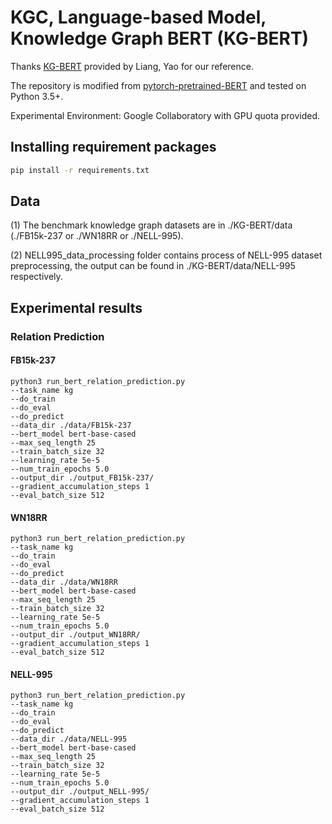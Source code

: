 # KGC, Language-based Model, Knowledge Graph BERT (KG-BERT)

Thanks [KG-BERT](https://github.com/yao8839836/kg-bert) provided by Liang, Yao for our reference.

The repository is modified from [pytorch-pretrained-BERT](https://github.com/huggingface/pytorch-pretrained-BERT) and tested on Python 3.5+.

Experimental Environment: Google Collaboratory with GPU quota provided.


## Installing requirement packages

```bash
pip install -r requirements.txt
```

## Data

(1) The benchmark knowledge graph datasets are in ./KG-BERT/data (./FB15k-237 or ./WN18RR or ./NELL-995).

(2) NELL995_data_processing folder contains process of NELL-995 dataset preprocessing, the output can be found in ./KG-BERT/data/NELL-995 respectively.

## Experimental results

### Relation Prediction

#### FB15k-237

```shell
python3 run_bert_relation_prediction.py 
--task_name kg  
--do_train  
--do_eval 
--do_predict 
--data_dir ./data/FB15k-237
--bert_model bert-base-cased
--max_seq_length 25
--train_batch_size 32 
--learning_rate 5e-5 
--num_train_epochs 5.0 
--output_dir ./output_FB15k-237/  
--gradient_accumulation_steps 1 
--eval_batch_size 512
```

#### WN18RR

```shell
python3 run_bert_relation_prediction.py 
--task_name kg  
--do_train  
--do_eval 
--do_predict 
--data_dir ./data/WN18RR
--bert_model bert-base-cased
--max_seq_length 25
--train_batch_size 32 
--learning_rate 5e-5 
--num_train_epochs 5.0 
--output_dir ./output_WN18RR/  
--gradient_accumulation_steps 1 
--eval_batch_size 512
```

#### NELL-995

```shell
python3 run_bert_relation_prediction.py 
--task_name kg  
--do_train  
--do_eval 
--do_predict 
--data_dir ./data/NELL-995
--bert_model bert-base-cased
--max_seq_length 25
--train_batch_size 32 
--learning_rate 5e-5 
--num_train_epochs 5.0 
--output_dir ./output_NELL-995/  
--gradient_accumulation_steps 1 
--eval_batch_size 512
```
